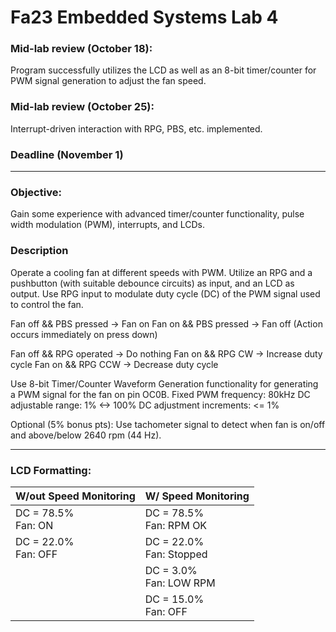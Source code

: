 # Fa23 Embedded Systems Lab 4

### Mid-lab review (October 18):
Program successfully utilizes the LCD as well as an 8-bit timer/counter for PWM signal generation to adjust the fan speed.
### Mid-lab review (October 25):
Interrupt-driven interaction with RPG, PBS, etc. implemented.
### Deadline (November 1)
---

### Objective:
Gain some experience with advanced timer/counter functionality, pulse width modulation (PWM), interrupts, and LCDs.

### Description
Operate a cooling fan at different speeds with PWM. Utilize an RPG and a pushbutton (with suitable debounce circuits) as input, and an LCD as output. Use RPG input to modulate duty cycle (DC) of the PWM signal used to control the fan.

Fan off && PBS pressed -> Fan on
Fan on && PBS pressed -> Fan off
(Action occurs immediately on press down)

Fan off && RPG operated -> Do nothing
Fan on && RPG CW -> Increase duty cycle
Fan on && RPG CCW -> Decrease duty cycle

Use 8-bit Timer/Counter Waveform Generation functionality for generating a PWM signal for the fan on pin OC0B.
Fixed PWM frequency: 80kHz
DC adjustable range: 1% <-> 100%
DC adjustment increments: <= 1%

Optional (5% bonus pts): Use tachometer signal to detect when fan is on/off and above/below 2640 rpm (44 Hz).

---

### LCD Formatting:
| **W/out Speed Monitoring** | **W/ Speed Monitoring** |
|:--- |:--- |
| DC = 78.5%<BR>Fan: ON | DC = 78.5%<BR>Fan: RPM OK |
| DC = 22.0%<BR>Fan: OFF | DC = 22.0%<BR>Fan: Stopped |
|  | DC = 3.0%<BR>Fan: LOW RPM |
|  | DC = 15.0%<BR>Fan: OFF |
